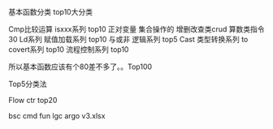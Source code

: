基本函数分类 top10大分类

Cmp比较运算 isxxx系列  top10
正对变量 集合操作的  增删改查类crud 算数类指令
30
Ld系列 赋值加载系列   top10
与或非 逻辑系列  top5
Cast 类型转换系列  to covert系列  top10
流程控制系列  top10

所以基本函数应该有个80差不多了。。Top100

Top5分类法

Flow ctr top20




bsc cmd fun lgc argo v3.xlsx
